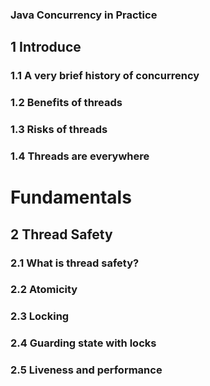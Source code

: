 ### Java Concurrency in Practice
## 1 Introduce
### 1.1 A very brief history of concurrency
### 1.2 Benefits of threads
### 1.3 Risks of threads
### 1.4 Threads are everywhere
# Fundamentals
## 2 Thread Safety
### 2.1 What is thread safety?
### 2.2 Atomicity
### 2.3 Locking
### 2.4 Guarding state with locks
### 2.5 Liveness and performance